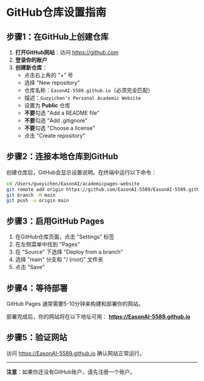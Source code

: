 # GitHub仓库设置指南

## 步骤1：在GitHub上创建仓库

1. **打开GitHub网站**：访问 https://github.com
2. **登录你的账户**
3. **创建新仓库**：
   - 点击右上角的 "+" 号
   - 选择 "New repository"
   - 仓库名称：`EasonAI-5589.github.io`（必须完全匹配）
   - 描述：`Guoyichen's Personal Academic Website`
   - 设置为 **Public** 仓库
   - **不要**勾选 "Add a README file"
   - **不要**勾选 "Add .gitignore"
   - **不要**勾选 "Choose a license"
   - 点击 "Create repository"

## 步骤2：连接本地仓库到GitHub

创建仓库后，GitHub会显示设置说明。在终端中运行以下命令：

```bash
cd /Users/guoyichen/EasonAI/academicpages-website
git remote add origin https://github.com/EasonAI-5589/EasonAI-5589.github.io.git
git branch -M main
git push -u origin main
```

## 步骤3：启用GitHub Pages

1. 在GitHub仓库页面，点击 "Settings" 标签
2. 在左侧菜单中找到 "Pages"
3. 在 "Source" 下选择 "Deploy from a branch"
4. 选择 "main" 分支和 "/ (root)" 文件夹
5. 点击 "Save"

## 步骤4：等待部署

GitHub Pages 通常需要5-10分钟来构建和部署你的网站。

部署完成后，你的网站将在以下地址可用：
**https://EasonAI-5589.github.io**

## 步骤5：验证网站

访问 https://EasonAI-5589.github.io 确认网站正常运行。

---

**注意**：如果你还没有GitHub账户，请先注册一个账户。
